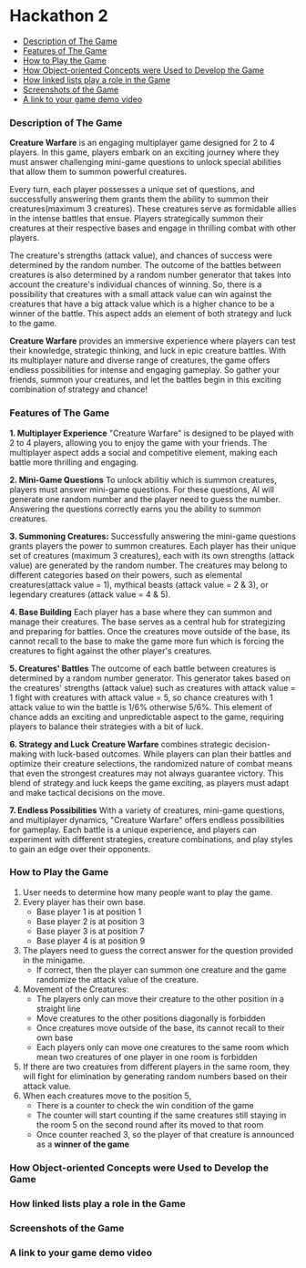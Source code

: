 # Hackathon 2 #

- [Description of The Game](#description-of-the-game)
- [Features of The Game](#features-of-the-game)
- [How to Play the Game](#how-to-play-the-game)
- [How Object-oriented Concepts were Used to Develop the Game](#how-object-oriented-concepts-were-used-to-develop-the-game)
- [How linked lists play a role in the Game](#how-linked-lists-play-a-role-in-the-game)
- [Screenshots of the Game](#screenshots-of-the-game)
- [A link to your game demo video](#a-link-to-your-game-demo-video)




### Description of The Game ###

**Creature Warfare** is an engaging multiplayer game designed for 2 to 4 players. In this game, players embark on an exciting journey where they must answer challenging mini-game questions to unlock special abilities that allow them to summon powerful creatures.

Every turn, each player possesses a unique set of questions, and successfully answering them grants them the ability to summon their creatures(maximum 3 creatures). These creatures serve as formidable allies in the intense battles that ensue. Players strategically summon their creatures at their respective bases and engage in thrilling combat with other players.

The creature's strengths (attack value), and chances of success were determined by the random number. The outcome of the battles between creatures is also determined by a random number generator that takes into account the creature's individual chances of winning. So, there is a possibility that creatures with a small attack value can win against the creatures that have a big attack value which is a higher chance to be a winner of the battle. This aspect adds an element of both strategy and luck to the game.

**Creature Warfare** provides an immersive experience where players can test their knowledge, strategic thinking, and luck in epic creature battles. With its multiplayer nature and diverse range of creatures, the game offers endless possibilities for intense and engaging gameplay. So gather your friends, summon your creatures, and let the battles begin in this exciting combination of strategy and chance!

### Features of The Game ###

**1. Multiplayer Experience**
"Creature Warfare" is designed to be played with 2 to 4 players, allowing you to enjoy the game with your friends. The multiplayer aspect adds a social and competitive element, making each battle more thrilling and engaging.

**2. Mini-Game Questions**
To unlock abilitiy which is summon creatures, players must answer mini-game questions. For these questions, AI will generate one random number and the player need to guess the number. Answering the questions correctly earns you the ability to summon creatures.

**3. Summoning Creatures:**
Successfully answering the mini-game questions grants players the power to summon creatures. Each player has their unique set of creatures (maximum 3 creatures), each with its own strengths (attack value) are generated by the random number. The creatures may belong to different categories based on their powers, such as elemental creatures(attack value = 1), mythical beasts (attack value = 2 & 3), or legendary creatures (attack value = 4 & 5).

**4. Base Building**
Each player has a base where they can summon and manage their creatures. The base serves as a central hub for strategizing and preparing for battles. Once the creatures move outside of the base, its cannot recall to the base to make the game more fun which is forcing the creatures to fight against the other player's creatures. 

**5. Creatures' Battles**
The outcome of each battle between creatures is determined by a random number generator. This generator takes based on the creatures' strengths (attack value) such as creatures with attack value = 1 fight with creatures with attack value = 5, so chance creatures with 1 attack value to win the battle is 1/6% otherwise  5/6%. This element of chance adds an exciting and unpredictable aspect to the game, requiring players to balance their strategies with a bit of luck.

**6. Strategy and Luck**
**Creature Warfare** combines strategic decision-making with luck-based outcomes. While players can plan their battles and optimize their creature selections, the randomized nature of combat means that even the strongest creatures may not always guarantee victory. This blend of strategy and luck keeps the game exciting, as players must adapt and make tactical decisions on the move.

**7. Endless Possibilities**
With a variety of creatures, mini-game questions, and multiplayer dynamics, "Creature Warfare" offers endless possibilities for gameplay. Each battle is a unique experience, and players can experiment with different strategies, creature combinations, and play styles to gain an edge over their opponents.


### How to Play the Game ###

1. User needs to determine how many people want to play the game.
2. Every player has their own base.
   - Base player 1 is at position 1
   - Base player 2 is at position 3
   - Base player 3 is at position 7
   - Base player 4 is at position 9
3. The players need to guess the correct answer for the question provided in the minigame.
   - If correct, then the player can summon one creature and the game randomize the attack value of the creature.
4. Movement of the Creatures:
   - The players only can move their creature to the other position in a straight line
   - Move creatures to the other positions diagonally is forbidden
   - Once creatures move outside of the base, its cannot recall to their own base
   - Each players only can move one creatures to the same room which mean two creatures of one player in one room is forbidden
5. If there are two creatures from different players in the same room, they will fight for elimination by generating random numbers based on their attack value.
6. When each creatures move to the position 5,
   - There is a counter to check the win condition of the game
   - The counter will start counting if the same creatures still staying in the room 5 on the second round after its moved to that room
   - Once counter reached 3, so the player of that creature is announced as a **winner of the game**

### How Object-oriented Concepts were Used to Develop the Game ###

### How linked lists play a role in the Game ###

### Screenshots of the Game ###

### A link to your game demo video ###

